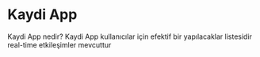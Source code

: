 # Kaydi App
Kaydi App nedir? Kaydi App kullanıcılar için efektif bir yapılacaklar listesidir real-time etkileşimler mevcuttur